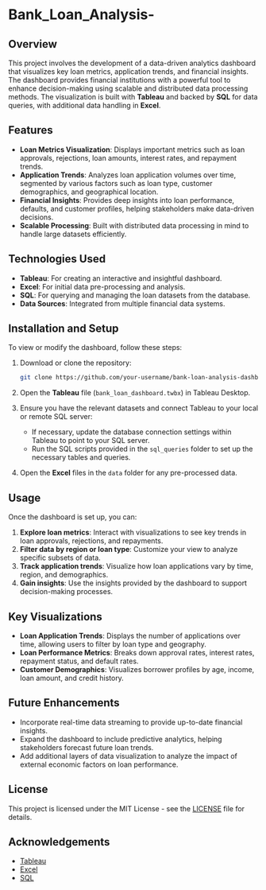 # Bank_Loan_Analysis-

## Overview
This project involves the development of a data-driven analytics dashboard that visualizes key loan metrics, application trends, and financial insights. The dashboard provides financial institutions with a powerful tool to enhance decision-making using scalable and distributed data processing methods. The visualization is built with **Tableau** and backed by **SQL** for data queries, with additional data handling in **Excel**.

## Features
- **Loan Metrics Visualization**: Displays important metrics such as loan approvals, rejections, loan amounts, interest rates, and repayment trends.
- **Application Trends**: Analyzes loan application volumes over time, segmented by various factors such as loan type, customer demographics, and geographical location.
- **Financial Insights**: Provides deep insights into loan performance, defaults, and customer profiles, helping stakeholders make data-driven decisions.
- **Scalable Processing**: Built with distributed data processing in mind to handle large datasets efficiently.

## Technologies Used
- **Tableau**: For creating an interactive and insightful dashboard.
- **Excel**: For initial data pre-processing and analysis.
- **SQL**: For querying and managing the loan datasets from the database.
- **Data Sources**: Integrated from multiple financial data systems.

## Installation and Setup
To view or modify the dashboard, follow these steps:

1. Download or clone the repository:
   ```bash
   git clone https://github.com/your-username/bank-loan-analysis-dashboard.git
   ```

2. Open the **Tableau** file (`bank_loan_dashboard.twbx`) in Tableau Desktop.

3. Ensure you have the relevant datasets and connect Tableau to your local or remote SQL server:
   - If necessary, update the database connection settings within Tableau to point to your SQL server.
   - Run the SQL scripts provided in the `sql_queries` folder to set up the necessary tables and queries.

4. Open the **Excel** files in the `data` folder for any pre-processed data.

## Usage
Once the dashboard is set up, you can:
1. **Explore loan metrics**: Interact with visualizations to see key trends in loan approvals, rejections, and repayments.
2. **Filter data by region or loan type**: Customize your view to analyze specific subsets of data.
3. **Track application trends**: Visualize how loan applications vary by time, region, and demographics.
4. **Gain insights**: Use the insights provided by the dashboard to support decision-making processes.

## Key Visualizations
- **Loan Application Trends**: Displays the number of applications over time, allowing users to filter by loan type and geography.
- **Loan Performance Metrics**: Breaks down approval rates, interest rates, repayment status, and default rates.
- **Customer Demographics**: Visualizes borrower profiles by age, income, loan amount, and credit history.

## Future Enhancements
- Incorporate real-time data streaming to provide up-to-date financial insights.
- Expand the dashboard to include predictive analytics, helping stakeholders forecast future loan trends.
- Add additional layers of data visualization to analyze the impact of external economic factors on loan performance.

## License
This project is licensed under the MIT License - see the [LICENSE](LICENSE) file for details.

## Acknowledgements
- [Tableau](https://www.tableau.com/)
- [Excel](https://www.microsoft.com/en-us/microsoft-365/excel)
- [SQL](https://www.sql.org/)

